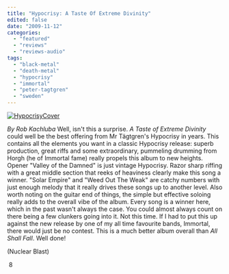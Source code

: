```yaml
---
title: "Hypocrisy: A Taste Of Extreme Divinity"
edited: false
date: "2009-11-12"
categories:
  - "featured"
  - "reviews"
  - "reviews-audio"
tags:
  - "black-metal"
  - "death-metal"
  - "hypocrisy"
  - "immortal"
  - "peter-tagtgren"
  - "sweden"
---
```


[![HypocrisyCover](http://www.hellbound.ca/wp-content/uploads/2009/11/HypocrisyCover-300x300.jpg "HypocrisyCover")](http://www.hellbound.ca/wp-content/uploads/2009/11/HypocrisyCover.jpg)

_By Rob Kachluba_ Well, isn't this a surprise. _A Taste of Extreme Divinity_ could well be the best offering from Mr Tägtgren's Hypocrisy in years. This contains all the elements you want in a classic Hypocrisy release: superb production, great riffs and some extraordinary, pummeling drumming from Horgh (he of Immortal fame) really propels this album to new heights. Opener "Valley of the Damned" is just vintage Hypocrisy. Razor sharp riffing with a great middle section that reeks of heaviness clearly make this song a winner. "Solar Empire" and "Weed Out The Weak" are catchy numbers with just enough melody that it really drives these songs up to another level. Also worth noting on the guitar end of things, the simple but effective soloing really adds to the overall vibe of the album. Every song is a winner here, which in the past wasn't always the case. You could almost always count on there being a few clunkers going into it. Not this time. If I had to put this up against the new release by one of my all time favourite bands, Immortal, there would just be no contest. This is a much better album overall than _All Shall Fall_. Well done!

(Nuclear Blast)

 8
